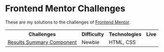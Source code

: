 # Frontend Mentor Challenges

These are my solutions to the challenges of [Frontend Mentor](https://www.frontendmentor.io).

<table>
  <tr>
    <th>Challenges</th>
    <th>Difficulty</th>
    <th>Technologies</th>
    <th>Live</th>
  </tr>
  <tr>
    <td><a href="https://github.com/annafkt/frontend-mentor-challenges/tree/master/results-summary-component">Results Summary Component</td>
    <td>Newbie</td>
    <td>HTML, CSS</td>
    <td></td>
  </tr>
</table>